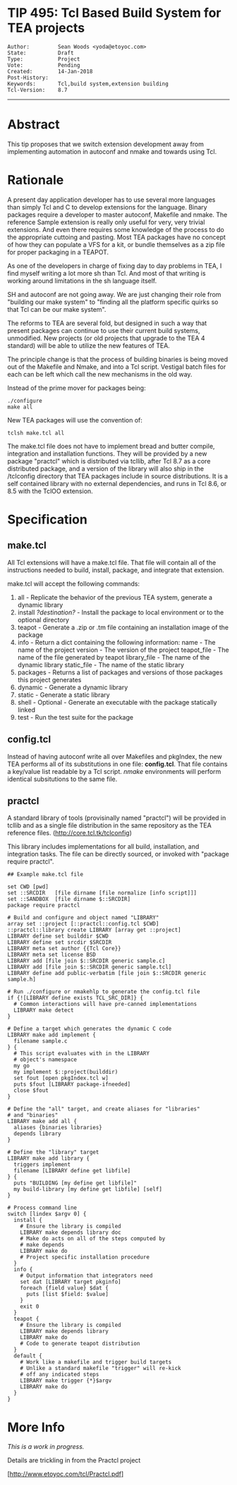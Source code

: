# TIP 495: Tcl Based Build System for TEA projects
	Author:         Sean Woods <yoda@etoyoc.com>
	State:          Draft
	Type:           Project
	Vote:           Pending
	Created:        14-Jan-2018
	Post-History:
	Keywords:       Tcl,build system,extension building
	Tcl-Version:    8.7
-----
# Abstract
This tip proposes that we switch extension development away from implementing automation
in autoconf and nmake and towards using Tcl.

# Rationale

A present day application developer has to use several more languages than simply Tcl
and C to develop extensions for the language. Binary packages require a developer to
master autoconf, Makefile and nmake. The reference Sample extension is really only useful
for very, very trivial extensions. And even there requires some knowledge of the process to
do the appropriate cuttoing and pasting. Most TEA packages have no concept of how they
can populate a VFS for a kit, or bundle themselves as a zip file for proper packaging
in a TEAPOT.

As one of the developers in charge of fixing day to day problems in TEA, I find myself
writing a lot more sh than Tcl. And most of that writing is working around limitations
in the sh language itself.

SH and autoconf are not going away. We are just changing their role from "building our
make system" to "finding all the platform specific quirks so that Tcl can be our
make system".

The reforms to TEA are several fold, but designed in such a way that present packages
can continue to use their current build systems, unmodified. New projects (or old projects
that upgrade to the TEA 4 standard) will be able to utilize the new features of TEA.

The principle change is that the process of building binaries is being moved out of
the Makefile and Nmake, and into a Tcl script. Vestigal batch files for each can be
left which call the new mechanisms in the old way.

Instead of the prime mover for packages being:

    ./configure
    make all
    
New TEA packages will use the convention of:

    tclsh make.tcl all

The make.tcl file does not have to implement bread and butter compile, integration and
installation functions.  They will be provided by a new package "practcl" which is
distributed via tcllib, after Tcl 8.7 as a core distributed package, and a version
of the library will also ship in the /tclconfig directory that TEA packages include
in source distributions. It is a self contained library with no external dependencies,
and runs in Tcl 8.6, or 8.5 with the TclOO extension.

# Specification

## make.tcl

All Tcl extensions will have a make.tcl file. That file will contain all of the
instructions needed to build, install, package, and integrate that extension.

make.tcl will accept the following commands:

1. all - Replicate the behavior of the previous TEA system, generate a dynamic library
2. install *?destination?* - Install the package to local environment or to the optional directory
3. teapot - Generate a .zip or .tm file containing an installation image of the package
4. info - Return a dict containing the following information:
	name    - The name of the project
	version - The version of the project
	teapot_file - The name of the file generated by teapot
	library_file - The name of the dynamic library
	static_file - The name of the static library
5. packages - Returns a list of packages and versions of those packages this project generates
5. dynamic - Generate a dynamic library
6. static - Generate a static library
7. shell - Optional - Generate an executable with the package statically linked
8. test - Run the test suite for the package

## config.tcl

Instead of having autoconf write all over Makefiles and pkgIndex, the new TEA
performs all of its substitutions in one file: **config.tcl**. That file contains
a key/value list readable by a Tcl script. *nmake* environments will
perform identical subsitutions to the same file.

## practcl

A standard library of tools (provisinally named "practcl") will be provided in
tcllib and as a single file distribution in the same repository as the TEA
reference files. (http://core.tcl.tk/tclconfig)

This library includes implementations for all build, installation, and integration tasks. The
file can be directly sourced, or invoked with "package require practcl".

	## Example make.tcl file
	
	set CWD [pwd]
	set ::SRCDIR   [file dirname [file normalize [info script]]]
	set ::SANDBOX  [file dirname $::SRCDIR]
	package require practcl
	
	# Build and configure and object named "LIBRARY"
	array set ::project [::practcl::config.tcl $CWD]
	::practcl::library create LIBRARY [array get ::project]
	LIBRARY define set builddir $CWD
	LIBRARY define set srcdir $SRCDIR
	LIBRARY meta set author {{Tcl Core}}
	LIBRARY meta set license BSD
	LIBRARY add [file join $::SRCDIR generic sample.c]
	LIBRARY add [file join $::SRCDIR generic sample.tcl]
	LIBRARY define add public-verbatim [file join $::SRCDIR generic sample.h]
	
	# Run ./configure or nmakehlp to generate the config.tcl file
	if {![LIBRARY define exists TCL_SRC_DIR]} {
	  # Common interactions will have pre-canned implementations
	  LIBRARY make detect
	}
	
	# Define a target which generates the dynamic C code
	LIBRARY make add implement {
	  filename sample.c
	} {
	  # This script evaluates with in the LIBRARY
	  # object's namespace
	  my go
	  my implement $::project(builddir)
	  set fout [open pkgIndex.tcl w]
	  puts $fout [LIBRARY package-ifneeded]
	  close $fout
	}
	
	# Define the "all" target, and create aliases for "libraries"
	# and "binaries"
	LIBRARY make add all {
	  aliases {binaries libraries}
	  depends library
	}
	
	# Define the "library" target
	LIBRARY make add library {
	  triggers implement
	  filename [LIBRARY define get libfile]
	} {
	  puts "BUILDING [my define get libfile]"
	  my build-library [my define get libfile] [self]
	}
	
	# Process command line
	switch [lindex $argv 0] {
	  install {
	    # Ensure the library is compiled
	    LIBRARY make depends library doc
		# Make do acts on all of the steps computed by
		# make depends
		LIBRARY make do
		# Project specific installation procedure
	  }
	  info {
	    # Output information that integrators need
	    set dat [LIBRARY target pkginfo]
	    foreach {field value} $dat {
	  	  puts [list $field: $value]
		}
		exit 0
  	  }
	  teapot {
	    # Ensure the library is compiled
	    LIBRARY make depends library
		LIBRARY make do
		# Code to generate teapot distribution
	  }
	  default {
		# Work like a makefile and trigger build targets
		# Unlike a standard makefile "trigger" will re-kick
		# off any indicated steps
		LIBRARY make trigger {*}$argv
		LIBRARY make do
	  }
	}

# More Info

*This is a work in progress.*

Details are trickling in from the Practcl project

[http://www.etoyoc.com/tcl/Practcl.pdf]